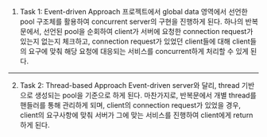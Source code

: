 1.	Task 1: Event-driven Approach
프로젝트에서 global data 영역에서 선언한 pool 구조체를 활용하여 concurrent server의 구현을 진행하게 된다. 
하나의 반복문에서, 선언된 pool을 순회하여 client가 서버에 요청한 connection request가 있는지 없는지 체크하고, connection request가 있었던 client들에 대해 client들의 요구에 맞춰 해당 요청에 대응되는 서비스를 concurrent하게 처리할 수 있게 된다. 

---------------------------------------------------------------------------

2.	Task 2: Thread-based Approach
Event-driven server와 달리, thread 기반으로 생성되는 pool을 기준으로 하게 된다. 
마찬가지로, 반복문에서 개별 thread를 핸들러를 통해 관리하게 되며, client의 connection request가 있었을 경우, client의 요구사항에 맞춰 서버가 그에 맞는 서비스를 진행하여 client에게 return 하게 된다. 
